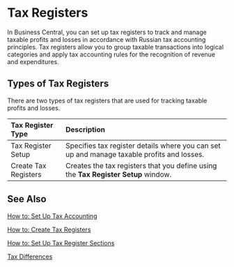 # Tax Registers

In Business Central, you can set up tax registers to track and manage taxable profits and losses in accordance with Russian tax accounting principles. Tax registers allow you to group taxable transactions into logical categories and apply tax accounting rules for the recognition of revenue and expenditures.

 

## Types of Tax Registers 

There are two types of tax registers that are used for tracking taxable profits and losses. 

| Tax Register Type    | Description                                                  |
| :------------------- | :----------------------------------------------------------- |
| Tax Register Setup   | Specifies tax register details where you can set up and manage taxable profits and losses. |
| Create Tax Registers | Creates the tax registers that you define using the **Tax Register Setup** window. |

 

## See Also

[How to: Set Up Tax Accounting](How-to-Set-Up-Tax-Accounting.md)

[How to: Create Tax Registers](How-to-Create-Tax-Registers.md)

[How to: Set Up Tax Register Sections](How-to-Set-Up-Tax-Register-Sections.md)

[Tax Differences](Tax-Differences.md)
